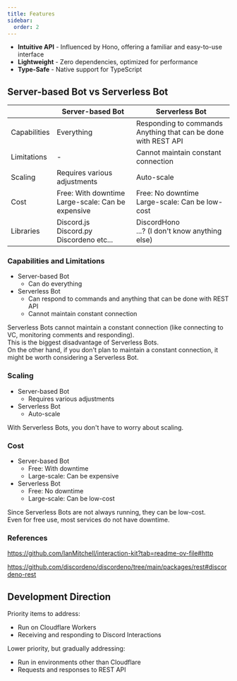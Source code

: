 ```yaml
---
title: Features
sidebar:
  order: 2
---
```


- **Intuitive API** - Influenced by Hono, offering a familiar and easy-to-use interface
- **Lightweight** - Zero dependencies, optimized for performance
- **Type-Safe** - Native support for TypeScript

## Server-based Bot vs Serverless Bot

|              | Server-based Bot                                     | Serverless Bot                                                    |
| ------------ | ---------------------------------------------------- | ----------------------------------------------------------------- |
| Capabilities | Everything                                           | Responding to commands<br>Anything that can be done with REST API |
| Limitations  | -                                                    | Cannot maintain constant connection                               |
| Scaling      | Requires various adjustments                         | Auto-scale                                                        |
| Cost         | Free: With downtime<br>Large-scale: Can be expensive | Free: No downtime<br>Large-scale: Can be low-cost                 |
| Libraries    | Discord.js<br>Discord.py<br>Discordeno etc...        | DiscordHono<br>...? (I don't know anything else)                  |

### Capabilities and Limitations

- Server-based Bot
  - Can do everything
- Serverless Bot
  - Can respond to commands and anything that can be done with REST API
  - Cannot maintain constant connection

Serverless Bots cannot maintain a constant connection (like connecting to VC, monitoring comments and responding).  
This is the biggest disadvantage of Serverless Bots.  
On the other hand, if you don't plan to maintain a constant connection, it might be worth considering a Serverless Bot.

### Scaling

- Server-based Bot
  - Requires various adjustments
- Serverless Bot
  - Auto-scale

With Serverless Bots, you don't have to worry about scaling.

### Cost

- Server-based Bot
  - Free: With downtime
  - Large-scale: Can be expensive
- Serverless Bot
  - Free: No downtime
  - Large-scale: Can be low-cost

Since Serverless Bots are not always running, they can be low-cost.  
Even for free use, most services do not have downtime.

### References

https://github.com/IanMitchell/interaction-kit?tab=readme-ov-file#http

https://github.com/discordeno/discordeno/tree/main/packages/rest#discordeno-rest

## Development Direction

Priority items to address:

- Run on Cloudflare Workers
- Receiving and responding to Discord Interactions

Lower priority, but gradually addressing:

- Run in environments other than Cloudflare
- Requests and responses to REST API
